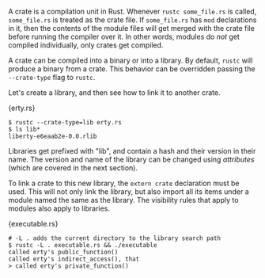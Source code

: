A crate is a compilation unit in Rust. Whenever `rustc some_file.rs` is called,
`some_file.rs` is treated as the crate file. If `some_file.rs` has `mod`
declarations in it, then the contents of the module files will get merged with
the crate file before running the compiler over it. In other words, modules
do *not* get compiled individually, only crates get compiled.

A crate can be compiled into a binary or into a library. By default, `rustc`
will produce a binary from a crate. This behavior can be overridden passing the
`--crate-type` flag to `rustc`.

Let's create a library, and then see how to link it to another crate.

{erty.rs}

```
$ rustc --crate-type=lib erty.rs
$ ls lib*
liberty-e6eaab2e-0.0.rlib
```

Libraries get prefixed with "lib", and contain a hash and their version in
their name. The version and name of the library can be changed using
*attributes* (which are covered in the next section).

To link a crate to this new library, the `extern crate` declaration must be
used. This will not only link the library, but also import all its items
under a module named the same as the library. The visibility rules that apply
to modules also apply to libraries.

{executable.rs}

```
# -L . adds the current directory to the library search path
$ rustc -L . executable.rs && ./executable
called erty's public_function()
called erty's indirect_access(), that
> called erty's private_function()
```
